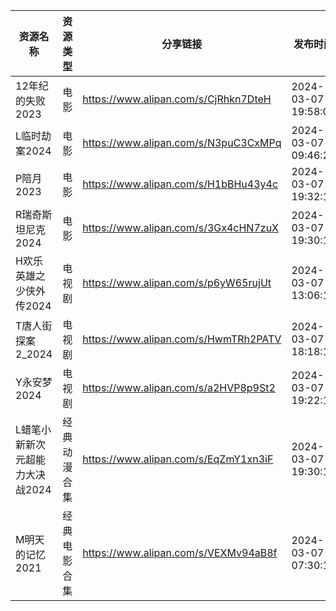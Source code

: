 | 资源名称               | 资源类型   | 分享链接                                 | 发布时间                |
| ------------------ | ------ | ------------------------------------ | ------------------- |
| 12年纪的失败2023        | 电影     | https://www.alipan.com/s/CjRhkn7DteH | 2024-03-07 19:58:09 |
| L临时劫案2024          | 电影     | https://www.alipan.com/s/N3puC3CxMPq | 2024-03-07 09:46:25 |
| P陪月2023            | 电影     | https://www.alipan.com/s/H1bBHu43y4c | 2024-03-07 19:32:16 |
| R瑞奇斯坦尼克2024        | 电影     | https://www.alipan.com/s/3Gx4cHN7zuX | 2024-03-07 19:30:16 |
| H欢乐英雄之少侠外传2024     | 电视剧    | https://www.alipan.com/s/p6yW65rujUt | 2024-03-07 13:06:15 |
| T唐人街探案2_2024       | 电视剧    | https://www.alipan.com/s/HwmTRh2PATV | 2024-03-07 18:18:16 |
| Y永安梦2024           | 电视剧    | https://www.alipan.com/s/a2HVP8p9St2 | 2024-03-07 19:22:12 |
| L蜡笔小新新次元超能力大决战2024 | 经典动漫合集 | https://www.alipan.com/s/EqZmY1xn3iF | 2024-03-07 19:30:10 |
| M明天的记忆2021         | 经典电影合集 | https://www.alipan.com/s/VEXMv94aB8f | 2024-03-07 07:30:10 |
